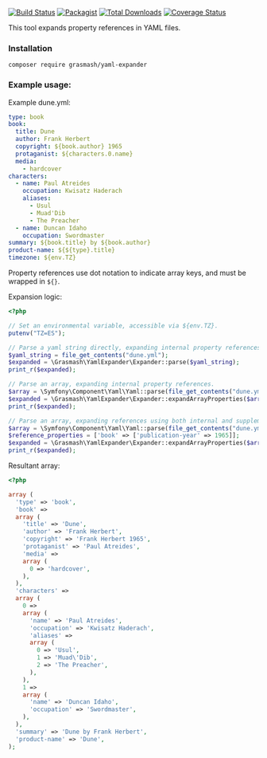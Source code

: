[![Build Status](https://travis-ci.org/grasmash/yaml-expander.svg?branch=master)](https://travis-ci.org/grasmash/yaml-expander) [![Packagist](https://img.shields.io/packagist/v/grasmash/yaml-expander.svg)](https://packagist.org/packages/grasmash/yaml-expander)
[![Total Downloads](https://poser.pugx.org/grasmash/yaml-expander/downloads)](https://packagist.org/packages/grasmash/yaml-expander) [![Coverage Status](https://coveralls.io/repos/github/grasmash/yaml-expander/badge.svg?branch=master)](https://coveralls.io/github/grasmash/yaml-expander?branch=master)

This tool expands property references in YAML files.

### Installation

    composer require grasmash/yaml-expander

### Example usage:

Example dune.yml:

```yaml
type: book
book:
  title: Dune
  author: Frank Herbert
  copyright: ${book.author} 1965
  protaganist: ${characters.0.name}
  media:
    - hardcover
characters:
  - name: Paul Atreides
    occupation: Kwisatz Haderach
    aliases:
      - Usul
      - Muad'Dib
      - The Preacher
  - name: Duncan Idaho
    occupation: Swordmaster
summary: ${book.title} by ${book.author}
product-name: ${${type}.title}
timezone: ${env.TZ}
```

Property references use dot notation to indicate array keys, and must be wrapped in `${}`.

Expansion logic:

```php
<?php

// Set an environmental variable, accessible via ${env.TZ}.
putenv("TZ=ES");

// Parse a yaml string directly, expanding internal property references.
$yaml_string = file_get_contents("dune.yml");
$expanded = \Grasmash\YamlExpander\Expander::parse($yaml_string);
print_r($expanded);

// Parse an array, expanding internal property references.
$array = \Symfony\Component\Yaml\Yaml::parse(file_get_contents("dune.yml"));
$expanded = \Grasmash\YamlExpander\Expander::expandArrayProperties($array);
print_r($expanded);

// Parse an array, expanding references using both internal and supplementary values.
$array = \Symfony\Component\Yaml\Yaml::parse(file_get_contents("dune.yml"));
$reference_properties = ['book' => ['publication-year' => 1965]];
$expanded = \Grasmash\YamlExpander\Expander::expandArrayProperties($array, $reference_properties);
print_r($expanded);
````

Resultant array:

```php
<?php

array (
  'type' => 'book',
  'book' => 
  array (
    'title' => 'Dune',
    'author' => 'Frank Herbert',
    'copyright' => 'Frank Herbert 1965',
    'protaganist' => 'Paul Atreides',
    'media' => 
    array (
      0 => 'hardcover',
    ),
  ),
  'characters' => 
  array (
    0 => 
    array (
      'name' => 'Paul Atreides',
      'occupation' => 'Kwisatz Haderach',
      'aliases' => 
      array (
        0 => 'Usul',
        1 => 'Muad\'Dib',
        2 => 'The Preacher',
      ),
    ),
    1 => 
    array (
      'name' => 'Duncan Idaho',
      'occupation' => 'Swordmaster',
    ),
  ),
  'summary' => 'Dune by Frank Herbert',
  'product-name' => 'Dune',
);
```
